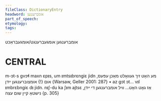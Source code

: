 ```yaml
---
fileClass: DictionaryEntry
headword: אומברענגען
part_of_speech: 
etymology: 
tags: 
---
```

אומברענגען
אומגעברענגט/אומגעבראַכט

CENTRAL
========

m-ɔt-s gvɔɬ maxn ɛpᵻs, um ᵻmtsᵻbrɛngiɛ jidn מע האָט זיך געוואָלט מאַכן עפּעס, אום {!} אומצוברענגען ייִדן {Warsaw, Geller 2001: 287}
	•	az gɔt ɔt... vᵻl ᵻmbrɛbngiɛ dᵻ jidn. nᵻʃ-du ka ʃᵻm ajtsɛ אַז גאָט האָט... וויל אומברענגען די ייִדן, נישטאָ קיין שום עצה {p. 305}
